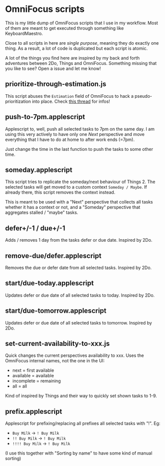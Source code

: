 # OmniFocus scripts

This is my little dump of OmniFocus scripts that I use in my workflow. Most of them are meant to get
executed through something like KeyboardMaestro.

Close to all scripts in here are _single purpose_, meaning they do exactly one thing. As a result, a
lot of code is duplicated but each script is atomic.

A lot of the things you find here are inspired by my back and forth adventures between 2Do, Things
and OmniFocus. Something missing that you like to see? Open a issue and let me know!

## prioritize-through-estimation.js

This script abuses the `Estimation` field of OmniFocus to hack a pseudo-prioritization into place.
Check [this thread](https://discourse.omnigroup.com/t/got-manual-sorting-in-custom-perspectives-working/26780)
for infos!

## push-to-7pm.applescript

Applescript to, well, push all selected tasks to 7pm on the same day. I am using this very actively
to have only one _Next_ perspective and move everything that I have to do at home to after work ends
(=7pm).

Just change the time in the last function to push the tasks to some other time.

## someday.applescript

This script tries to replicate the someday/next behaviour of Things 2. The selected tasks will get
moved to a custom context `Someday / Maybe`. If already there, this script removes the context
instead.

This is meant to be used with a "Next" perspective that collects all tasks whether it has a context
or not, and a "Someday" perspective that aggregates stalled / "maybe" tasks.

## defer+/-1 / due+/-1

Adds / removes 1 day from the tasks defer or due date. Inspired by 2Do.

## remove-due/defer.applescript

Removes the due or defer date from all selected tasks. Inspired by 2Do.

## start/due-today.applescript

Updates defer or due date of all selected tasks to today. Inspired by 2Do.

## start/due-tomorrow.applescript

Updates defer or due date of all selected tasks to tomorrow. Inspired by 2Do.

## set-current-availability-to-xxx.js

Quick changes the current perspectives availability to xxx. Uses the OmniFocus internal names, not
the one in the UI:

- next = first available
- available = available
- incomplete = remaining
- all = all

Kind of inspired by Things and their way to quickly set shown tasks to 1-9.

## prefix.applescript

Applescript for prefixing/replacing all prefixes all selected tasks with "!".  Eg:

- `Buy Milk` -> `! Buy Milk`
- `!! Buy Milk` -> `! Buy Milk`
- `!!!! Buy Milk` -> `! Buy Milk`

(I use this together with "Sorting by name" to have some kind of manual sorting)
